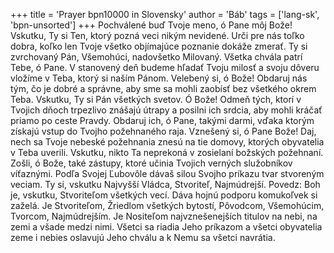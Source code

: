 +++
title = 'Prayer bpn10000 in Slovensky'
author = 'Báb'
tags = ['lang-sk', 'bpn-unsorted']
+++
Pochválené buď Tvoje meno, ó Pane môj Bože! Vskutku, Ty si Ten, ktorý pozná veci nikým nevidené. Urči pre nás toľko dobra, koľko len Tvoje všetko objímajúce poznanie dokáže zmerať. Ty si zvrchovaný Pán, Všemohúci, nadovšetko Milovaný.
Všetka chvála patrí Tebe, ó Pane. V stanovený deň budeme hľadať Tvoju milosť a svoju dôveru vložíme v Teba, ktorý si naším Pánom.
Velebený si, ó Bože! Obdaruj nás tým, čo je dobré a správne, aby sme sa mohli zaobísť bez všetkého okrem Teba. Vskutku, Ty si Pán všetkých svetov.
 Ó Bože! Odmeň tých, ktorí v Tvojich dňoch trpezlivo znášajú útrapy a posilni ich srdcia, aby mohli kráčať priamo po ceste Pravdy. Obdaruj ich, ó Pane, takými darmi, vďaka ktorým získajú vstup do Tvojho požehnaného raja. Vznešený si, ó Pane Bože! Daj, nech sa Tvoje nebeské požehnania znesú na tie domovy, ktorých obyvatelia v Teba uverili. Vskutku, nikto Ta neprekoná v zosielaní božských požehnaní. Zošli, ó Bože, také zástupy, ktoré učinia Tvojich verných služobníkov víťaznými. Podľa Svojej Ľubovôle dávaš silou Svojho príkazu tvar stvoreným veciam. Ty si, vskutku Najvyšší Vládca, Stvoriteľ, Najmúdrejší.
Povedz: Boh je, vskutku, Stvoriteľom všetkých vecí. Dáva hojnú podporu komukoľvek si zaželá. Je Stvoriteľom, Žriedlom všetkých bytostí, Pôvodcom, Všemohúcim, Tvorcom, Najmúdrejším. Je Nositeľom najvznešenejších titulov na nebi, na zemi a všade medzi nimi. Všetci sa riadia Jeho príkazom a všetci obyvatelia zeme i nebies oslavujú Jeho chválu a k Nemu sa všetci navrátia.
